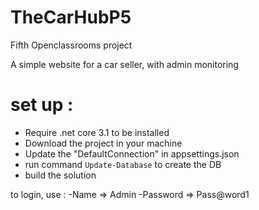 # TheCarHubP5 
Fifth Openclassrooms project

A simple website for a car seller, with admin monitoring
# set up :
- Require .net core 3.1 to be installed
- Download the project in your machine
- Update the "DefaultConnection" in appsettings.json
- run command `Update-Database` to create the DB
- build the solution

to login, use : 
 -Name     => Admin
 -Password => Pass@word1
